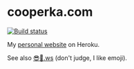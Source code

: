 # cooperka.com

[![Build status](https://travis-ci.org/cooperka/react-native-snackbar.svg?branch=master)](https://travis-ci.org/cooperka/react-native-snackbar)

My [personal website](https://cooperka.herokuapp.com) on Heroku.

See also [:sunglasses::cactus:.ws](http://😎🌵.ws) (don't judge, I like emoji).
